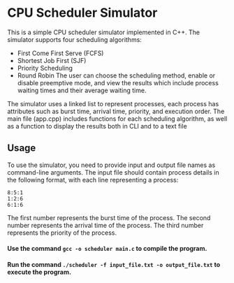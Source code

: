 # CPU Scheduler Simulator

This is a simple CPU scheduler simulator implemented in C++.
The simulator supports four scheduling algorithms: 
-  First Come First Serve (FCFS)
-  Shortest Job First (SJF) 
-  Priority Scheduling
-  Round Robin
The user can choose the scheduling method, enable or disable preemptive mode, and view the results which include process waiting times and their average waiting time.


The simulator uses a linked list to represent processes, each process has attributes such as burst time, arrival time, priority, and execution order. 
The main file (app.cpp) includes functions for each scheduling algorithm, as well as a function to display the results both in CLI and to a text file


## Usage

To use the simulator, you need to provide input and output file names as command-line arguments. 
The input file should contain process details in the following format, with each line representing a process:

```plaintext
8:5:1
1:2:6
6:1:6
```
The first number represents the burst time of the process. 
The second number represents the arrival time of the process. 
The third number represents the priority of the process.

#### Use the command `gcc -o scheduler main.c` to compile the program.

#### Run the command `./scheduler -f input_file.txt -o output_file.txt` to execute the program.




